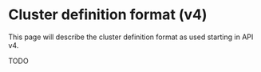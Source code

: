 # Cluster definition format (v4)

This page will describe the cluster definition format as used starting in API v4.

TODO
